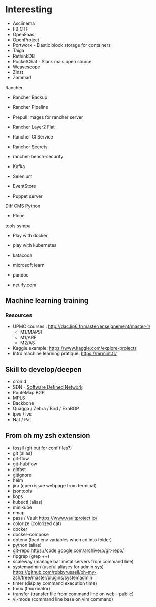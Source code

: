 # Interesting

* Asciinema
* FB CTF
* OpenFaas
* OpenProject
* Portworx - Elastic block storage for containers
* Taiga
* RethinkDB
* RocketChat - Slack mais open source
* Weavescope
* Zinst
* Zammad

Rancher
* Rancher Backup 
* Rancher Pipeline
* Prepull images for rancher server
* Rancher Layer2 Flat
* Rancher CI Service
* Rancher Secrets
* rancher-bench-security

* Kafka
* Selenium
* EventStore
* Puppet server

Diff CMS Python
* Plone

tools sympa
* Play with docker
* play with kubernetes
* katacoda
* microsoft learn

* pandoc
* netlify.com

## Machine learning training
### Resources
* UPMC courses : http://dac.lip6.fr/master/enseignement/master-1/
  * M1/MAPSI
  * M1/ARF
  * M2/AS
* Kaggle example: https://www.kaggle.com/explore-projects
* Intro machine learning pratique: https://mrmint.fr/

## Skill to develop/deepen

* cron.d
* SDN - [Software Defined Network](https://www.google.fr/search?q=sdn&oq=sdn&aqs=chrome..69i57j0l5.729j0j7&sourceid=chrome&ie=UTF-8)
* RouteMap BGP
* MPLS
* Backbone
* Quagga / Zebra / Bird / ExaBGP
* ipvs / lvs
* Nat / Pat

## From oh my zsh extension
* fossil (git but for conf files?)
* git (alias)
* git-flow
* git-hubflow
* gitfast
* gitignore
* helm
* jira (open issue webpage from terminal)
* jsontools
* kops
* kubectl (alias)
* minikube
* nmap
* pass / Vault https://www.vaultproject.io/
* colorize (colorized cat)
* docker
* docker-compose
* dotenv (load env variables when cd into folder)
* python (alias)
* git-repo https://code.google.com/archive/p/git-repo/
* ripgrep (grep ++)
* scaleway (manage bar metal servers from command line)
* systemadmin (useful aliases for admin sys) https://github.com/robbyrussell/oh-my-zsh/tree/master/plugins/systemadmin
* timer (display command execution time)
* tmux (tmuxinator)
* transfer (transfer file from command line on web - public)
* vi-mode (command line base on vim command)

